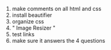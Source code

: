 1. make comments on all html and css
2. install beautifier 
3. organize css
4. " Image Resizer "
5. test links
6. make sure it answers the 4 questions